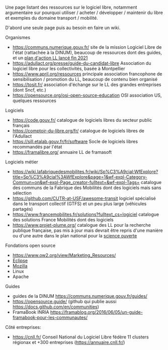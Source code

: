 Une page listant des ressources sur le logiciel libre,
notamment argumentaire sur pourquoi utiliser / acheter / développer / maintenir du libre
et exemples du domaine transport / mobilité.

D'abord une seule page puis au besoin en faire un wiki.

Organismes
- https://communs.numerique.gouv.fr/ site de la mission Logiciel Libre de l'état (rattachée à la DINUM), beaucoup de ressources dont des guides, et un [plan d'action LL lancé fin 2021](https://communs.numerique.gouv.fr/plan-action-logiciels-libres-et-communs-numeriques/)
- https://adullact.org/presse/guide-du-candidat-libre Association du logiciel libre pour les collectivités, basée à Montpellier
- https://www.april.org/ressources principale association francophone de sensibilisation / promotion du LL, beaucoup de contenu bien organisé
- https://tosit.fr/ association d'échange sur le LL des grandes entreprises (dont Sncf, etc.)
- https://opensource.org/osi-open-source-education OSI association US, quelques ressources

Logiciels
- https://code.gouv.fr/ catalogue de logiciels libres du secteur public français
- https://comptoir-du-libre.org/fr/ catalogue de logiciels libres de l'Adullact
- https://sill.etalab.gouv.fr/fr/software Socle de logiciels libres recommandés par l'état
- https://framalibre.org/ annuaire LL de framasoft

Logiciels métier
- https://wiki.lafabriquedesmobilites.fr/wiki/Sp%C3%A9cial:WfExplore?title=Sp%C3%A9cial%3AWfExplore&page=1&wf-expl-Category-Commun=on&wf-expl-Page_creator-fulltext=&wf-expl-Tags= 
catalogue des communs de la Fabrique des Mobilités dont des logiciels mais sans sélection
- https://github.com/CUTR-at-USF/awesome-transit logiciel spécialisé dans le transport collectif (GTFS) et un peu plus large (véhicules partagés)
- https://www.francemobilites.fr/solutions?fulltext_cs=logiciel catalogue des solutions France Mobilités dont des logiciels
- https://www.projet-plume.org/ catalogue des LL pour la recherche publique française, pas mis à jour mais devrait être repris d'une manière ou d'une autre dans le plan national pour la [science ouverte](https://www.ouvrirlascience.fr/category/ressources/)

Fondations open source
- https://www.ow2.org/view/Marketing_Resources/
- [Eclipse](https://www.eclipse.org/)
- [Mozilla](https://foundation.mozilla.org/fr/)
- Linux
- Apache

Guides
- guides de la DINUM https://communs.numerique.gouv.fr/guides/
- https://opensource.guide/ (github qui publie aussi https://docs.github.com/en/communities)
- FramaBook INRIA https://framablog.org/2016/06/05/un-guide-framabook-pour-les-communautes/

Côté entreprises:
- https://cnll.fr/ Conseil National du Logiciel Libre fédère 11 clusters régionax et +300 entreprises (https://annuaire.cnll.fr/)
